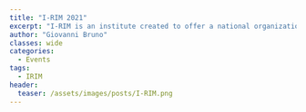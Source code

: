 ```yaml
---
title: "I-RIM 2021"
excerpt: "I-RIM is an institute created to offer a national organizational reference for its members and stakeholders, and to interact with public institutions on the topics of Robotics and Intelligent Machines."
author: "Giovanni Bruno"
classes: wide
categories:
  - Events
tags:
  - IRIM
header:
  teaser: /assets/images/posts/I-RIM.png
---
```



